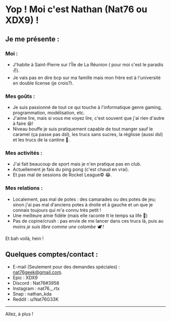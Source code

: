 # Yop ! Moi c'est Nathan (Nat76 ou XDX9) !

## Je me présente :

### Moi :

 - J'habite à Saint-Pierre sur l'Île de La Réunion ( pour moi c'est le paradis ✌).
 - Je vais pas en dire bcp sur ma famille mais mon frère est à l'université en double license (je crois?).

### Mes goûts :

 - Je suis passionné de tout ce qui touche à l'informatique genre gaming, programmation, modélisation, etc.
 - J'aime lire, mais si vous me voyez lire, c'est souvent que j'ai rien d'autre à faire 😆!
 - Niveau bouffe je suis pratiquement capable de tout manger sauf le caramel (ça passe pas dsl), les trucs sans sucres, la réglisse (aussi dsl) et les trucs de la cantine 🤮.

### Mes activités :

 - J'ai fait beaucoup de sport mais je n'en pratique pas en club.
 - Actuellement je fais du ping pong (c'est chaud en vrai).
 - Et pas mal de sessions de Rocket League© 😂.

### Mes relations :

 - Localement, pas mal de potes : des camarades ou des potes de jeu; sinon j'ai pas mal d'anciens potes à droite et à gauche et un que je connais toujours qui m'a connu très petit !
 - Une meilleure amie fidèle (mais elle raconte tt le temps sa life 🤣)
 - Pas de copine/crush : pas envie de me lancer dans ces trucs là, puis au moins *je suis libre comme une colombe 🕊 !*

Et bah voilà, hein !

## Quelques comptes/contact :

 - E-mail (Seulement pour des demandes spéciales) : [nat76geek@gmail.com](mailto:nat76geek@gmail.com).
 - Epic : XDX9
 - Discord : Nat76#3958
 - Instagram : nat76.\_.rtx
 - Snap : nathan_kda
 - Reddit : u/Nat76G33K

*** 

Allez, à plus !
 
